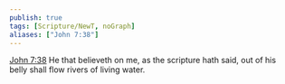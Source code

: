 ```yaml
---
publish: true
tags: [Scripture/NewT, noGraph]
aliases: ["John 7:38"]
---
```

[John 7:38](https://churchofjesuschrist.org/study/scriptures/nt/john/7?lang=eng&id=p38#p38) He that believeth on me, as the scripture hath said, out of his belly shall flow rivers of living water.
